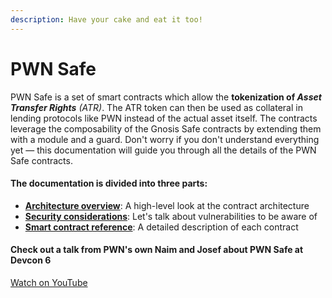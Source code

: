 ```yaml
---
description: Have your cake and eat it too!
---
```


# PWN Safe

PWN Safe is a set of smart contracts which allow the **tokenization of&#x20;**_**Asset Transfer Rights** (ATR)_. The ATR token can then be used as collateral in lending protocols like PWN instead of the actual asset itself. The contracts leverage the composability of the Gnosis Safe contracts by extending them with a module and a guard. Don't worry if you don't understand everything yet — this documentation will guide you through all the details of the PWN Safe contracts.

#### **The documentation is divided into three parts:**&#x20;

* [**Architecture overview**](architecture.md): A high-level look at the contract architecture
* [**Security considerations**](security-considerations.md): Let's talk about vulnerabilities to be aware of
* [**Smart contract reference**](smart-contract-reference/): A detailed description of each contract

#### Check out a talk from PWN's own Naim and Josef about PWN Safe at Devcon 6

[Watch on YouTube](https://www.youtube.com/watch?v=LPTivpZncuw)
